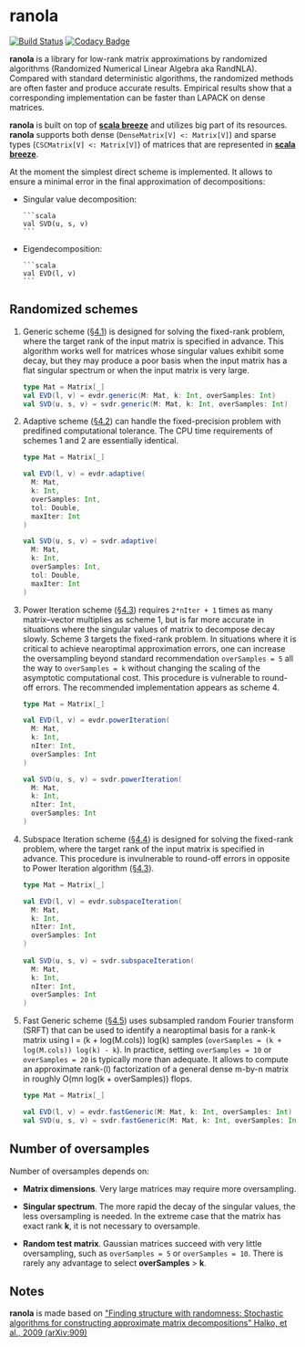 # ranola

[![Build Status](https://travis-ci.org/nikdon/ranola.svg?branch=master)](https://travis-ci.org/nikdon/ranola)
[![Codacy Badge](https://www.codacy.com/project/badge/134576e1957c4cd8a8cf1755bd839e71)](https://www.codacy.com/app/nd/ranola_2)

**ranola** is a library for low-rank matrix approximations by randomized algorithms (Randomized Numerical Linear Algebra aka RandNLA). Compared with standard deterministic algorithms, the randomized methods are often faster and produce accurate results. Empirical results show that a corresponding implementation can be faster than LAPACK on dense matrices.

**ranola** is built on top of [**scala breeze**][2] and utilizes big part of its resources. **ranola** supports both dense (```DenseMatrix[V] <: Matrix[V]```) and sparse types (```CSCMatrix[V] <: Matrix[V]```) of matrices that are represented in [**scala breeze**][2].

At the moment the simplest direct scheme is implemented. It allows to ensure a minimal error in the final approximation of decompositions:

- Singular value decomposition:

      ```scala
      val SVD(u, s, v)
      ```

- Eigendecomposition:

      ```scala
      val EVD(l, v)
      ```

##  Randomized schemes

1. Generic scheme ([§4.1][1]) is designed for solving the fixed-rank problem, where the target rank of the input matrix is specified in advance. This algorithm works well for matrices whose singular values exhibit some decay, but they may produce a poor basis when the input matrix has a flat singular spectrum or when the input matrix is very large.

      ```scala
      type Mat = Matrix[_]
      val EVD(l, v) = evdr.generic(M: Mat, k: Int, overSamples: Int)
      val SVD(u, s, v) = svdr.generic(M: Mat, k: Int, overSamples: Int)
      ```
    
2. Adaptive scheme ([§4.2][1]) can handle the fixed-precision problem with predifined computational tolerance. The CPU time requirements of schemes 1 and 2 are essentially identical.

      ```scala
      type Mat = Matrix[_]
      
      val EVD(l, v) = evdr.adaptive(
        M: Mat, 
        k: Int,
        overSamples: Int,
        tol: Double,
        maxIter: Int
      )
      
      val SVD(u, s, v) = svdr.adaptive(
        M: Mat, 
        k: Int,
        overSamples: Int,
        tol: Double, 
        maxIter: Int
      )
      ```

3. Power Iteration scheme ([§4.3][1]) requires ```2*nIter + 1``` times as many matrix–vector multiplies as scheme 1, but is far more accurate in situations where the singular values of matrix to decompose decay slowly. Scheme 3 targets the fixed-rank problem. In situations where it is critical to achieve nearoptimal approximation errors, one can increase the oversampling beyond standard recommendation ```overSamples = 5``` all the way to ```overSamples = k``` without changing the scaling of the asymptotic computational cost. This procedure is vulnerable to round-off errors. The recommended implementation appears as scheme 4.

      ```scala
      type Mat = Matrix[_]
      
      val EVD(l, v) = evdr.powerIteration(
        M: Mat, 
        k: Int, 
        nIter: Int, 
        overSamples: Int
      )
      
      val SVD(u, s, v) = svdr.powerIteration(
        M: Mat, 
        k: Int, 
        nIter: Int, 
        overSamples: Int
      )
      ```

4. Subspace Iteration scheme ([§4.4][1]) is designed for solving the fixed-rank problem, where the target rank of the input matrix is specified in advance. This procedure is invulnerable to round-off errors in opposite to Power Iteration algorithm ([§4.3][1]).

      ```scala
      type Mat = Matrix[_]
      
      val EVD(l, v) = evdr.subspaceIteration(
        M: Mat, 
        k: Int, 
        nIter: Int, 
        overSamples: Int
      )
        
      val SVD(u, s, v) = svdr.subspaceIteration(
        M: Mat, 
        k: Int, 
        nIter: Int, 
        overSamples: Int
      )
      ```

5. Fast Generic scheme ([§4.5][1]) uses subsampled random Fourier transform (SRFT) that can be used to identify a nearoptimal basis for a rank-k matrix using l = (k + log(M.cols)) log(k) samples (```overSamples = (k + log(M.cols)) log(k) - k```). In practice, setting ```overSamples = 10``` or ```overSamples = 20``` is typically more than adequate. It allows to compute an approximate rank-(l) factorization of a general dense m-by-n matrix in roughly O(mn log(k + overSamples)) flops.

      ```scala
      type Mat = Matrix[_]
      
      val EVD(l, v) = evdr.fastGeneric(M: Mat, k: Int, overSamples: Int)
      val SVD(u, s, v) = svdr.fastGeneric(M: Mat, k: Int, overSamples: Int)
      ```

## Number of oversamples

Number of oversamples depends on:

- **Matrix dimensions**. Very large matrices may require more oversampling.

- **Singular spectrum**. The more rapid the decay of the singular values, the less oversampling is needed. In the extreme case that the matrix has exact rank **k**, it is not necessary to oversample.

- **Random test matrix**. Gaussian matrices succeed with very little oversampling, such as ```overSamples = 5``` or ```overSamples = 10```. There is rarely any advantage to select **overSamples** > **k**.

## Notes

**ranola** is made based on ["Finding structure with randomness: Stochastic algorithms for constructing approximate matrix decompositions" Halko, et al., 2009 (arXiv:909)](http://arxiv.org/pdf/0909.4061)

[1]: http://arxiv.org/pdf/0909.4061
[2]: https://github.com/scalanlp/breeze
